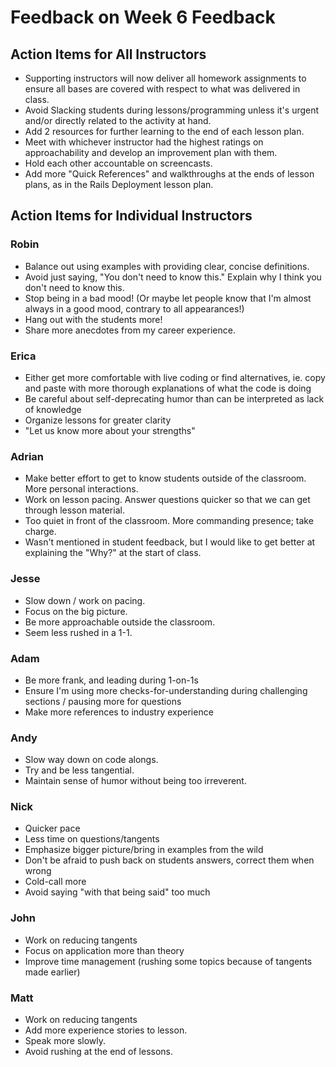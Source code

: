 # Feedback on Week 6 Feedback

## Action Items for All Instructors
- Supporting instructors will now deliver all homework assignments to ensure all bases are covered with respect to what was delivered in class.
- Avoid Slacking students during lessons/programming unless it's urgent and/or directly related to the activity at hand.
- Add 2 resources for further learning to the end of each lesson plan.
- Meet with whichever instructor had the highest ratings on approachability and develop an improvement plan with them.
- Hold each other accountable on screencasts.
- Add more "Quick References" and walkthroughs at the ends of lesson plans, as in the Rails Deployment lesson plan.

## Action Items for Individual Instructors

### Robin
- Balance out using examples with providing clear, concise definitions.
- Avoid just saying, "You don't need to know this." Explain why I think you don't need to know this.
- Stop being in a bad mood! (Or maybe let people know that I'm almost always in a good mood, contrary to all appearances!)
- Hang out with the students more!
- Share more anecdotes from my career experience.

### Erica
- Either get more comfortable with live coding or find alternatives, ie. copy and paste with more thorough explanations of what the code is doing
- Be careful about self-deprecating humor than can be interpreted as lack of knowledge
- Organize lessons for greater clarity
- "Let us know more about your strengths"

### Adrian
- Make better effort to get to know students outside of the classroom. More personal interactions.
- Work on lesson pacing. Answer questions quicker so that we can get through lesson material.
- Too quiet in front of the classroom. More commanding presence; take charge.
- Wasn't mentioned in student feedback, but I would like to get better at explaining the "Why?" at the start of class.

### Jesse
- Slow down / work on pacing.
- Focus on the big picture.
- Be more approachable outside the classroom.
- Seem less rushed in a 1-1.

### Adam
- Be more frank, and leading during 1-on-1s
- Ensure I'm using more checks-for-understanding during challenging sections / pausing more for questions
- Make more references to industry experience

### Andy
- Slow way down on code alongs.
- Try and be less tangential.
- Maintain sense of humor without being too irreverent.

### Nick
- Quicker pace
- Less time on questions/tangents
- Emphasize bigger picture/bring in examples from the wild
- Don't be afraid to push back on students answers, correct them when wrong
- Cold-call more
- Avoid saying "with that being said" too much

### John
- Work on reducing tangents
- Focus on application more than theory
- Improve time management (rushing some topics because of tangents made earlier)

### Matt
- Work on reducing tangents
- Add more experience stories to lesson.
- Speak more slowly.
- Avoid rushing at the end of lessons.

